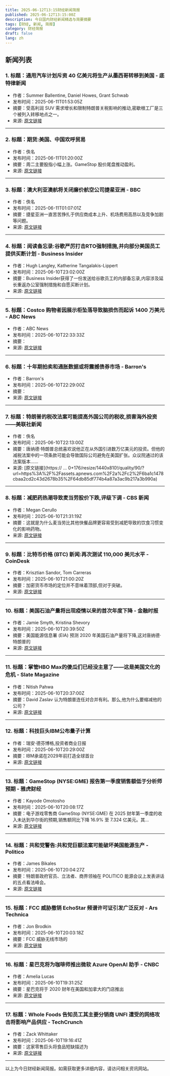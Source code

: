 ```yaml
---
title: 2025-06-12T13:15财经新闻简报
published: 2025-06-12T13:15:00Z
description: 今日国内财经新闻精选与简要摘要
tags: [财经, 新闻, 简报]
category: 财经简报
draft: false
lang: zh
---
```


## 新闻列表

### 1. 标题：通用汽车计划斥资 40 亿美元将生产从墨西哥转移到美国 - 底特律新闻
- 作者：Summer Ballentine, Daniel Howes, Grant Schwab
- 发布时间：2025-06-11T01:53:05Z
- 摘要：受高利润 SUV 需求增长和限制特朗普关税影响的推动,密歇根工厂是三个被列入转移地点之一。
- 来源: [原文链接](https://www.detroitnews.com/story/business/autos/general-motors/2025/06/10/gm-plans-4-billion-push-to-move-production-from-mexico-to-us/84135790007/)

---

### 2. 标题：期货:美国、中国欢呼贸易
- 作者：佚名
- 发布时间：2025-06-11T01:20:00Z
- 摘要：周二主要股指小幅上涨。GameStop 股价尾盘推动盈利。
- 来源: [原文链接](https://www.investors.com/market-trend/stock-market-today/dow-jones-futures-us-china-trade-tesla-google-cpi-inflation/)

---

### 3. 标题：澳大利亚澳航将关闭廉价航空公司捷星亚洲 - BBC
- 作者：佚名
- 发布时间：2025-06-11T01:07:01Z
- 摘要：捷星亚洲一直苦苦挣扎于供应商成本上升、机场费用高昂以及竞争加剧等问题。
- 来源: [原文链接](https://www.bbc.com/news/articles/c1e65yypd87o)

---

### 4. 标题：阅读备忘录:谷歌严厉打击RTO强制措施,并向部分美国员工提供买断计划 - Business Insider
- 作者：Hugh Langley, Katherine Tangalakis-Lippert
- 发布时间：2025-06-10T23:02:00Z
- 摘要：Business Insider获得了一份发送给谷歌员工的内部备忘录,内容涉及延长重返办公室强制措施和自愿买断计划。
- 来源: [原文链接](https://www.businessinsider.com/google-return-office-buyouts-employees-leaked-memo-2025-6)

---

### 5. 标题：Costco 购物者因展示柜坠落导致脑损伤而起诉 1400 万美元 - ABC News
- 作者：ABC News
- 发布时间：2025-06-10T22:33:33Z
- 摘要：
- 来源: [原文链接](https://abcnews.go.com/Business/costco-shopper-sues-14-million-after-display-cabinet/story?id\\\=122694342)

---

### 6. 标题：十年期拍卖和通胀数据或将震撼债券市场 - Barron&#39;s
- 作者：Barron&#39;s
- 发布时间：2025-06-10T22:29:00Z
- 摘要：
- 来源: [原文链接](https://www.barrons.com/articles/auction-inflation-treasuries-yields-trade-39c47c64)

---

### 7. 标题：特朗普的税改法案可能提高外国公司的税收,损害海外投资——美联社新闻
- 作者：佚名
- 发布时间：2025-06-10T22:13:00Z
- 摘要：唐纳德·特朗普总统喜欢说他正在从外国引进数万亿美元的投资。但他的减税法案中的一项条款可能会导致国际公司避免在美国扩张。众议院通过的该法案版本……
- 来源: [原文链接](https:// ... 0+176/resize/1440x810!/quality/90/?url=https%3A%2F%2Fassets.apnews.com%2F2a%2Fc2%2F6ba1c1478cbaa2cd2c43d2678b35%2F64db85df774b4a87a3ac9b217a3b990a)

---

### 8. 标题：减肥药热潮导致麦当劳股价下跌,评级下调 - CBS 新闻
- 作者：Megan Cerullo
- 发布时间：2025-06-10T21:31:19Z
- 摘要：这就是为什么麦当劳比其他快餐品牌更容易受到减肥导致的饮食习惯变化的影响药物。
- 来源: [原文链接](https://www.cbsnews.com/news/mcdonalds-downgrade-weight-loss-drugs/)

---

### 9. 标题：比特币价格 (BTC) 新闻:再次测试 110,000 美元水平 - CoinDesk
- 作者：Krisztian Sandor, Tom Carreras
- 发布时间：2025-06-10T21:00:20Z
- 摘要：加密货币市场的定位并不意味着顶部,但对于突破。
- 来源: [原文链接](https://www.coindesk.com/markets/2025/06/10/bitcoin-rises-to-110k-as-altcoins-rally-traders-skeptical-of-breakout)

---

### 10. 标题：美国石油产量将出现疫情以来的首次年度下降 - 金融时报
- 作者：Jamie Smyth, Kristina Shevory
- 发布时间：2025-06-10T20:39:50Z
- 摘要：美国能源信息署 (EIA) 预测 2020 年美国石油产量将下降,这对唐纳德·特朗普的
- 来源: [原文链接](https://www.ft.com/content/24979351-eb45-431d-b77c-b8a15cf9908a)

---

### 11. 标题：掌管HBO Max的傻瓜们已经没主意了——这是美国文化的危机 - Slate Magazine
- 作者：Nitish Pahwa
- 发布时间：2025-06-10T20:37:00Z
- 摘要：David Zaslav 认为特朗普连任对合并有利。那么,他为什么要缩减他的公司？
- 来源: [原文链接](https://slate.com/technology/2025/06/warner-bros-discovery-split-david-zaslav-american-culture-crisis.html)

---

### 12. 标题：科技巨头IBM公布量子计算
- 作者：瑞安·德芬博格,投资者商业日报
- 发布时间：2025-06-10T20:29:00Z
- 摘要：IBM承诺在2029年前打造全球首台
- 来源: [原文链接](https://www.investors.com/news/technology/ibm-stock-quantum-computing-starling/)

---

### 13. 标题：GameStop (NYSE:GME) 报告第一季度销售额低于分析师预期 - 雅虎财经
- 作者：Kayode Omotosho
- 发布时间：2025-06-10T20:08:17Z
- 摘要：电子游戏零售商 GameStop (NYSE:GME) 在 2025 财年第一季度的收入未达到华尔街的预期,销售额同比下降 16.9% 至 7.324 亿美元。其...
- 来源: [原文链接](https://finance.yahoo.com/news/gamestop-nyse-gme-reports-sales-200817958.html)

---

### 14. 标题：共和党警告:共和党巨额法案可能破坏美国能源生产 - Politico
- 作者：James Bikales
- 发布时间：2025-06-10T20:04:27Z
- 摘要：特朗普政府官员、立法者、商界领袖在 POLITICO 能源会议上发表讲话的五点看法峰会。
- 来源: [原文链接](https://www.politico.com/news/2025/06/10/gop-megabill-could-undermine-us-energy-production-republicans-warn-00397093)

---

### 15. 标题：FCC 威胁撤销 EchoStar 频谱许可证引发广泛反对 - Ars Technica
- 作者：Jon Brodkin
- 发布时间：2025-06-10T20:03:18Z
- 摘要：FCC 威胁无线市场的
- 来源: [原文链接](https://arstechnica.com/tech-policy/2025/06/fcc-threat-to-revoke-echostar-spectrum-licenses-draws-widespread-backlash/)

---

### 16. 标题：星巴克将为咖啡师推出微软 Azure OpenAI 助手 - CNBC
- 作者：Amelia Lucas
- 发布时间：2025-06-10T19:31:25Z
- 摘要：星巴克将于 2020 财年在美国和加拿大的门店推出
- 来源: [原文链接](https://www.cnbc.com/2025/06/10/starbucks-to-roll-out-microsoft-azure-openai-assistant-for-baristas.html)

---

### 17. 标题：Whole Foods 告知员工其主要分销商 UNFI 遭受的网络攻击将影响产品供应 - TechCrunch
- 作者：Zack Whittaker
- 发布时间：2025-06-10T19:16:41Z
- 摘要：这家零售巨头将食品短缺描述为
- 来源: [原文链接](https://techcrunch.com/2025/06/10/whole-foods-tells-staff-cyberattack-at-its-primary-distributor-unfi-will-affect-product-availability/)

---


以上为今日财经新闻简报。如需获取更多详细内容，请访问相关资讯网站。